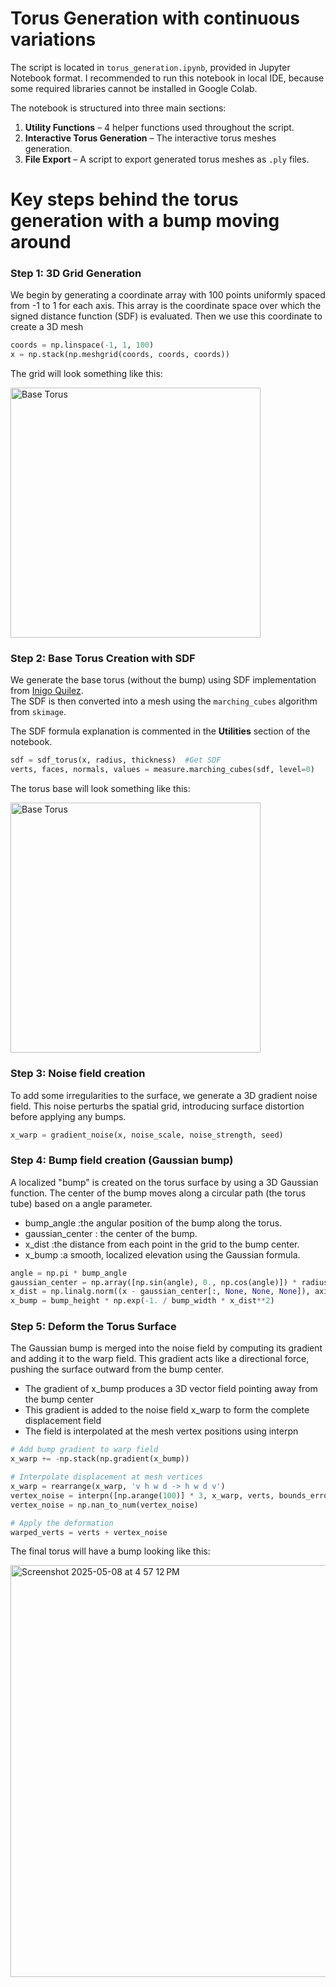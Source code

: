 # Torus Generation with continuous variations

The script is located in `torus_generation.ipynb`, provided in Jupyter Notebook format. I recommended to run this notebook in local IDE, because some required libraries cannot be installed in Google Colab. 

The notebook is structured into three main sections:

1. **Utility Functions** – 4 helper functions used throughout the script.  
2. **Interactive Torus Generation** – The interactive torus meshes generation.  
3. **File Export** – A script to export generated torus meshes as `.ply` files.


# Key steps behind the torus generation with a bump moving around

### Step 1: 3D Grid Generation

We begin by generating a coordinate array with 100 points uniformly spaced from -1 to 1 for each axis. This array is the coordinate space over which the signed distance function (SDF) is evaluated. Then we use this coordinate to create a 3D mesh 

```python
coords = np.linspace(-1, 1, 100)
x = np.stack(np.meshgrid(coords, coords, coords))
```

The grid will look something like this:

<img src="https://github.com/user-attachments/assets/135be419-9007-47ac-b898-f8ff52e421a9" alt="Base Torus" width="400"/>


### Step 2: Base Torus Creation with SDF

We generate the base torus (without the bump) using SDF implementation from [Inigo Quilez](https://iquilezles.org/articles/distfunctions/).  
The SDF is then converted into a mesh using the `marching_cubes` algorithm from `skimage`.

The SDF formula explanation is commented in the **Utilities** section of the notebook.

```python
sdf = sdf_torus(x, radius, thickness)  #Get SDF 
verts, faces, normals, values = measure.marching_cubes(sdf, level=0)
```

The torus base will look something like this:

<img src="https://github.com/user-attachments/assets/6b6b4754-d4d9-4e91-b6de-c73eee623ca7" alt="Base Torus" width="400"/>


### Step 3: Noise field creation

To add some irregularities to the surface, we generate a 3D gradient noise field. This noise perturbs the spatial grid, introducing surface distortion before applying any bumps. 

```python
x_warp = gradient_noise(x, noise_scale, noise_strength, seed)
```


### Step 4:  Bump field creation (Gaussian bump)

A localized "bump" is created on the torus surface by using a 3D Gaussian function. The center of the bump moves along a circular path (the torus tube) based on a angle parameter.

- bump_angle :the angular position of the bump along the torus.
- gaussian_center : the center of the bump.
- x_dist :the distance from each point in the grid to the bump center.
- x_bump :a smooth, localized elevation using the Gaussian formula.

```python 
angle = np.pi * bump_angle
gaussian_center = np.array([np.sin(angle), 0., np.cos(angle)]) * radius
x_dist = np.linalg.norm((x - gaussian_center[:, None, None, None]), axis=0)
x_bump = bump_height * np.exp(-1. / bump_width * x_dist**2)
```


### Step 5: Deform the Torus Surface

The Gaussian bump is merged into the noise field by computing its gradient and adding it to the warp field.  This gradient acts like a directional force, pushing the surface outward from the bump center. 
- The gradient of x_bump produces a 3D vector field pointing away from the bump center 
- This gradient is added to the noise field x_warp to form the complete displacement field
- The field is interpolated at the mesh vertex positions using interpn
  
```python
# Add bump gradient to warp field
x_warp += -np.stack(np.gradient(x_bump))

# Interpolate displacement at mesh vertices
x_warp = rearrange(x_warp, 'v h w d -> h w d v')
vertex_noise = interpn([np.arange(100)] * 3, x_warp, verts, bounds_error=False, fill_value=0)
vertex_noise = np.nan_to_num(vertex_noise)

# Apply the deformation
warped_verts = verts + vertex_noise
```

The final torus will have a bump looking like this:

<img width="659" alt="Screenshot 2025-05-08 at 4 57 12 PM" src="https://github.com/user-attachments/assets/49ee560a-dbe6-44ec-b795-2c2ae427501c" />


#





